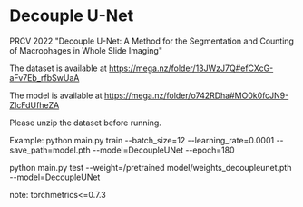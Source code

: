 # Decouple U-Net
PRCV 2022 "Decouple U-Net: A Method for the Segmentation and Counting of Macrophages in Whole Slide Imaging"

The dataset is available at https://mega.nz/folder/13JWzJ7Q#efCXcG-aFv7Eb_rfbSwUaA    

The model is available at https://mega.nz/folder/o742RDha#MO0k0fcJN9-ZIcFdUfheZA

Please unzip the dataset before running.   

Example: python main.py train --batch_size=12 --learning_rate=0.0001 --save_path=model.pth --model=DecoupleUNet --epoch=180   

python main.py test --weight=/pretrained model/weights_decoupleunet.pth --model=DecoupleUNet 

note: torchmetrics<=0.7.3
